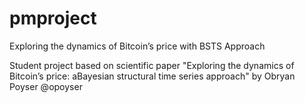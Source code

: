 # pmproject
Exploring the dynamics of Bitcoin’s price with BSTS Approach

Student project based on scientific paper "Exploring the dynamics of Bitcoin’s price: aBayesian structural time series approach" by Obryan Poyser @opoyser
